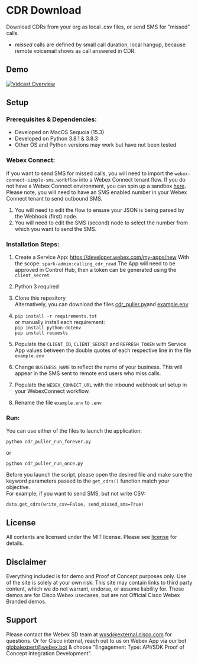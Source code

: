 # CDR Download

Download CDRs from your org as local .csv files, or send SMS for "missed" calls.

* *missed* calls are defined by small call duration, local hangup, because remote voicemail shows as call answered in CDR.

## Demo
[![Vidcast Overview](https://github.com/user-attachments/assets/22255ed7-5c94-4365-9055-1dc044d1eff0)](https://app.vidcast.io/share/baa4c286-5d87-4fc7-b945-d6d2ac7bd3d3)


## Setup

### Prerequisites & Dependencies:

- Developed on MacOS Sequoia (15.3)
- Developed on Python 3.8.1 & 3.8.3
-   Other OS and Python versions may work but have not been tested

### Webex Connect:
If you want to send SMS for missed calls, you will need to import the ```webex-connect-simple-sms.workflow``` into a Webex Connect tenant flow.  If you do not have a Webex Connect environment, you can spin up a sandbox [here](https://cpaas.webex.com/products/webex-connect/sandbox).  
Please note, you will need to have an SMS enabled number in your Webex Connect tenant to send outbound SMS.   
1. You will need to edit the flow to ensure your JSON is being parsed by the Webhook (first) node.
2. You will need to edit the SMS (second) node to select the number from which you want to send the SMS.

### Installation Steps:

1. Create a Service App: https://developer.webex.com/my-apps/new
   With the scope: ```spark-admin:calling_cdr_read```
   The App will need to be approved in Control Hub, then a token can be generated using the ```client_secret```

2. Python 3 required
4. Clone this repository  
       Alternatively, you can download the files [cdr_puller.py](cdr_puller.py)and [example.env](example.env)  
5. ```pip install -r requirements.txt```  
        or manually install each requirement:  
        ```pip install python-dotenv```  
        ```pip install requests```  
6. Populate the ```CLIENT_ID```, ```CLIENT_SECRET``` and ```REFRESH_TOKEN``` with Service App values between the double quotes of each respective line in the file ```example.env```
7. Change ```BUSINESS_NAME``` to reflect the name of your business. This will appear in the SMS sent to remote end users who miss calls.
8. Populate the ```WEBEX_CONNECT_URL``` with the inbound webhook url setup in your WebexConnect workflow.
9. Rename the file ```example.env``` to ```.env```




### Run:
You can use either of the files to launch the application:
```
python cdr_puller_run_forever.py
```
or
```
python cdr_puller_run_once.py
```
Before you launch the script, please open the desired file and make sure the keyword parameters passed to the ```get_cdrs()``` function match your objective.  
For example, if you want to send SMS, but not write CSV:
```
data.get_cdrs(write_csv=False, send_missed_sms=True)
```


## License

All contents are licensed under the MIT license. Please see [license](LICENSE) for details.

## Disclaimer

<!-- Keep the following here -->  
Everything included is for demo and Proof of Concept purposes only. Use of the site is solely at your own risk. This site may contain links to third party content, which we do not warrant, endorse, or assume liability for. These demos are for Cisco Webex usecases, but are not Official Cisco Webex Branded demos.
 
 
## Support

Please contact the Webex SD team at [wxsd@external.cisco.com](mailto:wxsd@external.cisco.com?subject=CDRDownload) for questions. Or for Cisco internal, reach out to us on Webex App via our bot globalexpert@webex.bot & choose "Engagement Type: API/SDK Proof of Concept Integration Development". 
